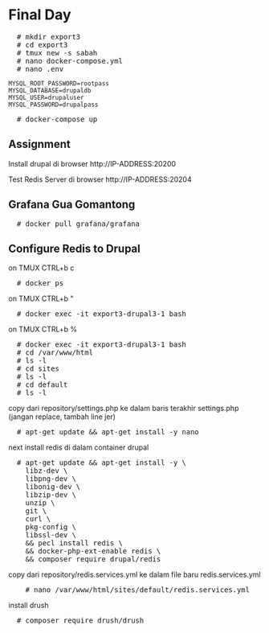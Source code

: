 # Final Day
<pre>
  # mkdir export3
  # cd export3
  # tmux new -s sabah
  # nano docker-compose.yml
  # nano .env
</pre>

```
MYSQL_ROOT_PASSWORD=rootpass
MYSQL_DATABASE=drupaldb
MYSQL_USER=drupaluser
MYSQL_PASSWORD=drupalpass
```
<pre>
  # docker-compose up
</pre>

## Assignment
Install drupal di browser http://IP-ADDRESS:20200

Test Redis Server di browser http://IP-ADDRESS:20204

## Grafana Gua Gomantong
<pre>
  # docker pull grafana/grafana
</pre>

## Configure Redis to Drupal
on TMUX CTRL+b c

<pre>
  # docker ps
</pre>

on TMUX CTRL+b "
<pre>
  # docker exec -it export3-drupal3-1 bash
</pre>

on TMUX CTRL+b %
<pre>
  # docker exec -it export3-drupal3-1 bash
  # cd /var/www/html
  # ls -l
  # cd sites
  # ls -l
  # cd default
  # ls -l
</pre>

copy dari repository/settings.php ke dalam baris terakhir settings.php (jangan replace, tambah line jer)
<pre>
  # apt-get update && apt-get install -y nano
</pre>

next install redis di dalam container drupal
<pre>
  # apt-get update && apt-get install -y \
    libz-dev \
    libpng-dev \
    libonig-dev \
    libzip-dev \
    unzip \
    git \
    curl \
    pkg-config \
    libssl-dev \
    && pecl install redis \
    && docker-php-ext-enable redis \
    && composer require drupal/redis
</pre>

copy dari repository/redis.services.yml ke dalam file baru redis.services.yml
<pre>
    # nano /var/www/html/sites/default/redis.services.yml
</pre>

install drush
<pre>
  # composer require drush/drush
</pre>
